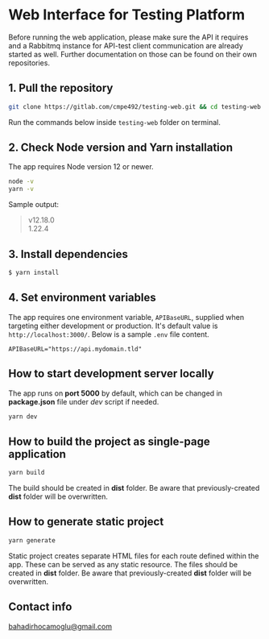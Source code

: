 # Web Interface for Testing Platform

Before running the web application, please make sure the API it requires and a Rabbitmq instance for API-test client communication are already started as well. Further documentation on those can be found on their own repositories.

## 1. Pull the repository

```bash
git clone https://gitlab.com/cmpe492/testing-web.git && cd testing-web
```

Run the commands below inside `testing-web` folder on terminal.

## 2. Check Node version and Yarn installation

The app requires Node version 12 or newer.

```bash
node -v
yarn -v
```

Sample output:

> v12.18.0 \
> 1.22.4

## 3. Install dependencies

```bash
$ yarn install
```

## 4. Set environment variables

The app requires one environment variable, `APIBaseURL`, supplied when targeting either development or production. It's default value is `http://localhost:3000/`. Below is a sample `.env` file content.

``` env
APIBaseURL="https://api.mydomain.tld"
```

## How to start development server locally

The app runs on **port 5000** by default, which can be changed in **package.json** file under _dev_ script if needed.

```bash
yarn dev
```

## How to build the project as single-page application

```bash
yarn build
```

The build should be created in **dist** folder. Be aware that previously-created **dist** folder will be overwritten.

## How to generate static project

```bash
yarn generate
```

Static project creates separate HTML files for each route defined within the app. These can be served as any static resource. The files should be created in **dist** folder. Be aware that previously-created **dist** folder will be overwritten.

## Contact info

bahadirhocamoglu@gmail.com
